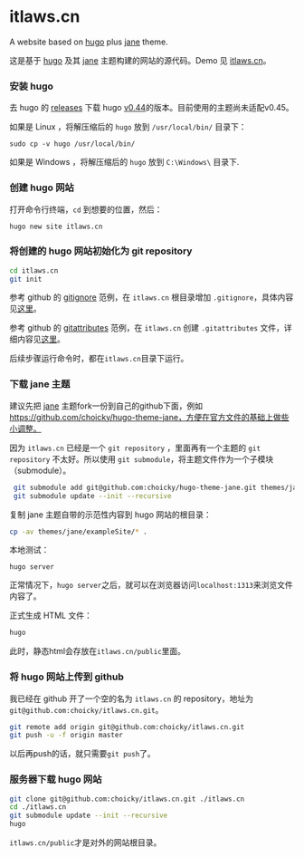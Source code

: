 # itlaws.cn
A website based on [hugo](https://gohugo.io/) plus [jane](https://github.com/xianmin/hugo-theme-jane) theme.

这是基于 [hugo](https://gohugo.io/) 及其   [jane](https://github.com/xianmin/hugo-theme-jane) 主题构建的网站的源代码。Demo 见 [itlaws.cn](https://itlaws.cn)。

### 安装 hugo
去 hugo 的 [releases](https://github.com/gohugoio/hugo/releases) 下载 hugo [v0.44](https://github.com/gohugoio/hugo/releases/tag/v0.44)的版本。目前使用的主题尚未适配v0.45。

如果是 Linux ，将解压缩后的 `hugo` 放到 `/usr/local/bin/` 目录下：
```
sudo cp -v hugo /usr/local/bin/
```

如果是 Windows ，将解压缩后的 `hugo` 放到 `C:\Windows\` 目录下.

### 创建 hugo 网站
打开命令行终端，`cd` 到想要的位置，然后：
```bash
hugo new site itlaws.cn
```

### 将创建的 hugo 网站初始化为 git repository
```bash
cd itlaws.cn
git init
```
参考 github 的 [gitignore](https://github.com/github/gitignore/tree/master/Global) 范例，在 `itlaws.cn` 根目录增加 `.gitignore`，具体内容见[这里](https://github.com/choicky/itlaws.cn/blob/master/.gitignore)。

参考 github 的 [gitattributes](https://github.com/alexkaratarakis/gitattributes) 范例，在 `itlaws.cn` 创建 `.gitattributes` 文件，详细内容见[这里](https://github.com/choicky/itlaws.cn/blob/master/.gitattributes)。

后续步骤运行命令时，都在`itlaws.cn`目录下运行。

### 下载 jane 主题
建议先把 [jane](https://github.com/xianmin/hugo-theme-jane) 主题fork一份到自己的github下面，例如 https://github.com/choicky/hugo-theme-jane，方便在官方文件的基础上做些小调整。

因为 `itlaws.cn` 已经是一个 `git repository` ，里面再有一个主题的 `git repository` 不太好。所以使用 `git submodule`，将主题文件作为一个子模块（submodule）。

```bash
 git submodule add git@github.com:choicky/hugo-theme-jane.git themes/jane
 git submodule update --init --recursive
```
复制 jane 主题自带的示范性内容到 hugo 网站的根目录：
```bash
cp -av themes/jane/exampleSite/* .
```
本地测试：
```
hugo server
```
正常情况下，`hugo server`之后，就可以在浏览器访问`localhost:1313`来浏览文件内容了。

正式生成 HTML 文件：

```bash
hugo
```

此时，静态html会存放在`itlaws.cn/public`里面。

### 将 hugo 网站上传到 github

我已经在 github 开了一个空的名为 `itlaws.cn` 的 repository，地址为 `git@github.com:choicky/itlaws.cn.git`。
```bash
git remote add origin git@github.com:choicky/itlaws.cn.git
git push -u -f origin master
```

以后再push的话，就只需要`git push`了。

### 服务器下载 hugo 网站

```bash
git clone git@github.com:choicky/itlaws.cn.git ./itlaws.cn
cd ./itlaws.cn
git submodule update --init --recursive
hugo
```
`itlaws.cn/public`才是对外的网站根目录。